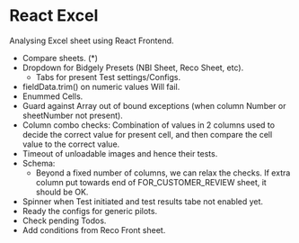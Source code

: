 # React Excel

Analysing Excel sheet using React Frontend.

- Compare sheets. (*)
- Dropdown for Bidgely Presets (NBI Sheet, Reco Sheet, etc).
  - Tabs for present Test settings/Configs.
- fieldData.trim() on numeric values Will fail.
- Enummed Cells.
- Guard against Array out of bound exceptions (when column Number or sheetNumber not present).
- Column combo checks: Combination of values in 2 columns used to decide the correct value for present cell, and then compare the cell value to the correct value.
- Timeout of unloadable images and hence their tests.
- Schema: 
  - Beyond a fixed number of columns, we can relax the checks. If extra column put towards end of FOR_CUSTOMER_REVIEW sheet, it should be OK.
- Spinner when Test initiated and test results tabe not enabled yet.
- Ready the configs for generic pilots.
- Check pending Todos.
- Add conditions from Reco Front sheet.